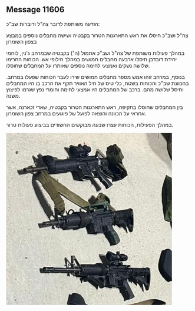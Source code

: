 ## Message 11606

הודעה משותפת לדובר צה"ל ודוברות שב"כ: 

צה"ל ושב"כ חיסלו את ראש התארגנות הטרור בקבטיה ושישה מחבלים נוספים במבצע בצפון השומרון

במהלך פעילות משותפת של צה"ל ושב"כ אתמול (ה׳) בקבטיה שבמרחב ג'נין, לוחמי יחידת דובדבן חיסלו ארבעה מחבלים חמושים במהלך חילופי אש. 
הכוחות החרימו שלושה נשקים ואמצעי לחימה נוספים שאותרו על המחבלים שחוסלו. 

בנוסף, במרחב זוהו אמש מספר מחבלים חמושים שירו לעבר הכוחות שפעלו במרחב. 
בהכוונת שב"כ והכוחות בשטח, כלי טיס של חיל האוויר תקף את הרכב בו היו המחבלים וחיסל שלושה מהם. ברכב של המחבלים היו אמצעי לחימה וחומרי נפץ שגרמו לפיצוץ משנה. 

בין המחבלים שחוסלו בתקיפה, ראש התארגנות הטרור בקבטיה, שאדי זכארנה, אשר אחראי על הכוונה והוצאה לפועל של פיגועים במרחב צפון השומרון. 

במהלך הפעילות, הכוחות עצרו שבעה מבוקשים החשודים בביצוע פעולות טרור.

![Photo](11606/11606_photo.jpg)
